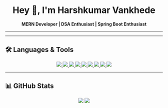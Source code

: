 <h1 align="center">Hey 👋, I'm Harshkumar Vankhede</h1>
<p align="center">
  <b>MERN Developer | DSA Enthusiast | Spring Boot Enthusiast</b>
</p>

---

<!-- ## 🚀 Projects

<p align="center">
  <a href="https://github.com/HarshVankhede/mern-dating-app">
    <img src="https://img.icons8.com/fluency/144/love.png" alt="Dating App" width="100"/>
  </a>
  &nbsp;&nbsp;&nbsp;
  <a href="https://github.com/HarshVankhede/player-auction-platform">
    <img src="https://img.icons8.com/fluency/144/cricket.png" alt="Player Auction" width="100"/>
  </a>
</p> -->

---

## 🛠️ Languages & Tools
<p align="center">
<a href = "https://react.dev/">
<img src="https://img.icons8.com/?size=80&id=bzf0DqjXFHIW&format=png"/>
</a>
  <a href = "https://nodejs.org/en">
  <img src="https://img.icons8.com/?size=96&id=hsPbhkOH4FMe&format=png"/>
  </a>
  <a href = "https://expressjs.com/">
  <img src="https://img.icons8.com/?size=80&id=WNoJgbzDr3i2&format=png"/>
  </a>
  <a href = "https://www.mongodb.com/">
  <img src="https://img.icons8.com/?size=160&id=tBBf3P8HL0vR&format=png"/>
  </a>
  <a href = "https://www.java.com/en/">
  <img src="https://img.icons8.com/?size=96&id=13679&format=png"/>
  </a>
  
  <a href = "https://www.javascript.com/">
  <img src="https://img.icons8.com/?size=96&id=108784&format=png"/>
  </a>
  <a href = "https://www.w3schools.com/html/">
  <img src="https://img.icons8.com/?size=96&id=v8RpPQUwv0N8&format=png"/>
  </a>
  <a href = "https://www.w3schools.com/css/">
  <img src="https://img.icons8.com/?size=96&id=21278&format=png"/>
  </a>
  <a href = "https://www.mysql.com/">
  <img src="https://img.icons8.com/?size=96&id=UFXRpPFebwa2&format=png"/>
  </a>


</p>

---

## 📊 GitHub Stats
<p align="center">
  <img src="https://github-readme-stats.vercel.app/api?username=HarshVankhede&show_icons=true&theme=radical"/>
  <img src="https://github-readme-streak-stats.herokuapp.com/?user=HarshVankhede&theme=radical"/>
</p>
